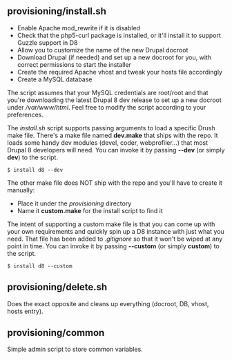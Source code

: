 provisioning/install.sh
-----------------------

- Enable Apache mod_rewrite if it is disabled
- Check that the php5-curl package is installed, or it'll install it to support Guzzle support in D8
- Allow you to customize the name of the new Drupal docroot
- Download Drupal (if needed) and set up a new docroot for you, with correct permissions to start the installer
- Create the required Apache vhost and tweak your hosts file accordingly
- Create a MySQL database

The script assumes that your MySQL credentials are root/root and that you're downloading the latest Drupal 8 dev release to set up a new docroot under _/var/www/html_. Feel free to modify the script according to your preferences.

The *install.sh* script supports passing arguments to load a specific Drush make file. There's a make file named **dev.make** that ships with the repo. It loads some handy dev modules (devel, coder, webprofiler...) that most Drupal 8 developers will need. You can invoke it by passing **--dev** (or simply **dev**) to the script.

<code>$ install d8 --dev</code>

The other make file does NOT ship with the repo and you'll have to create it manually:

* Place it under the *provisioning* directory
* Name it **custom.make** for the install script to find it

The intent of supporting a custom make file is that you can come up with your own requirements and quickly spin up a D8 instance with just what you need. That file has been added to *.gitignore* so that it won't be wiped at any point in time. You can invoke it by passing **--custom** (or simply **custom**) to the script.

<code>$ install d8 --custom</code>

provisioning/delete.sh
----------------------

Does the exact opposite and cleans up everything (docroot, DB, vhost, hosts entry).

provisioning/common
-------------------

Simple admin script to store common variables.
